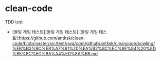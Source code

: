 # clean-code
TDD test

* [볼링 게임 테스트][볼링 게임 테스트]
[볼링 게임 테스트]:https://github.com/antksk/clean-code/blob/master/src/test/java/com/github/antksk/cleancode/bowling/%EB%B3%BC%EB%A7%81%20%EA%B2%8C%EC%9E%84%20%ED%85%8C%EC%8A%A4%ED%8A%B8.md
